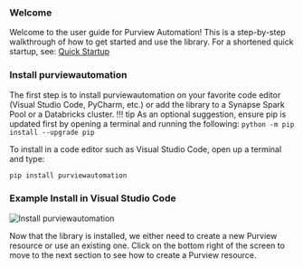 
### Welcome
Welcome to the user guide for Purview Automation! This is a step-by-step walkthrough of how to get started and use the library. For a shortened quick startup, see: [Quick Startup](../index.md#quick-start)


### Install purviewautomation

The first step is to install purviewautomation on your favorite code editor (Visual Studio Code, PyCharm, etc.) or add the library to a Synapse Spark Pool or a Databricks cluster.
!!! tip 
    As an optional suggestion, ensure pip is updated first by opening a terminal and running the following:
    ```
    python -m pip install --upgrade pip
    ```

To install in a code editor such as Visual Studio Code, open up a terminal and type:

```Python
pip install purviewautomation
```

### Example Install in Visual Studio Code
![Install purviewautomation](../img/tutorial/first-steps/image01.png)



Now that the library is installed, we either need to create a new Purview resource or use an existing one. Click on the bottom right of the screen to move to the next section to see how to create a Purview resource.







<!-- The simplist purviewautomation file could look like this:

```Python
{!../../../docs_src/first_steps/tutorial001.py!}
```

Copy that to a file `main.py`.

!!! note 
    The command `test this command` refers to -->